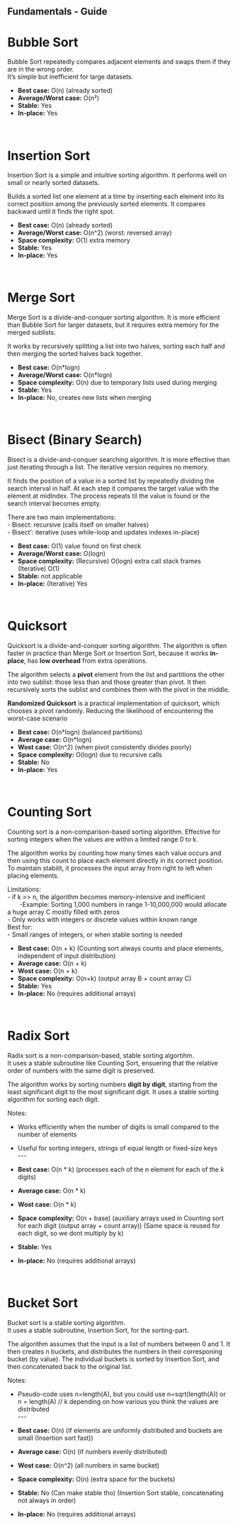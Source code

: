 ## Fundamentals - Guide

# Bubble Sort

Bubble Sort repeatedly compares adjacent elements and swaps them if they are in the wrong order.  
It’s simple but inefficient for large datasets.

- **Best case:** O(n) (already sorted)
- **Average/Worst case:** O(n²)
- **Stable:** Yes
- **In-place:** Yes

<br>

# Insertion Sort

Insertion Sort is a simple and intuitive sorting algorithm.
It performs well on small or nearly sorted datasets.

Builds a sorted list one element at a time by inserting each element into its correct position among the previously sorted elements. It compares backward until it finds the right spot.

- **Best case:** O(n) (already sorted)
- **Average/Worst case:** O(n^2) (worst: reversed array)
- **Space complexity:** O(1) extra memory
- **Stable:** Yes
- **In-place:** Yes

<br>

# Merge Sort

Merge Sort is a divide-and-conquer sorting algorithm. It is more efficient than Bubble Sort for larger datasets, but it requires extra memory for the merged sublists.

It works by recursively splitting a list into two halves, sorting each half and then merging the sorted halves back together.

- **Best case:** O(n*logn)
- **Average/Worst case:** O(n*logn)
- **Space complexity:** O(n) due to temporary lists used during merging
- **Stable:** Yes
- **In-place:** No, creates new lists when merging

<br>

# Bisect (Binary Search)

Bisect is a divide-and-conquer searching algorithm. 
It is more effective than just iterating through a list. The iterative version requires no memory.

It finds the position of a value in a sorted list by repeatedly dividing the search interval in half. At each step it compares the target value with the element at midIndex. The process repeats til the value is found or the search interval becomes empty.

There are two main implementations: <br>
    - Bisect: recursive (calls itself on smaller halves) <br>
    - Bisect': iterative (uses while-loop and updates indexes in-place)

- **Best case:** O(1) value found on first check
- **Average/Worst case:** O(logn)
- **Space complexity:** (Recursive) O(logn) extra call stack frames 
                        (Iterative) O(1)
- **Stable:** not applicable
- **In-place:** (Iterative) Yes

<br>

# Quicksort

Quicksort is a divide-and-conquer sorting algorithm.
The algorithm is often faster in practice than Merge Sort or Insertion Sort, because it works **in-place**, has **low overhead** from extra operations.

The algorithm selects a **pivot** element from the list and partitions the other into two sublist: those less than and those greater than pivot.
It then recursively sorts the sublist and combines them with the pivot in the middle.

**Randomized Quicksort** is a practical implementation of quicksort, which chooses a pivot randomly. Reducing the likelihood of encountering the worst-case scenario

- **Best case:** O(n*logn) (balanced partitions)
- **Average case:** O(n*logn)
- **Wost case:** O(n^2) (when pivot consistently divides poorly)
- **Space complexity:** O(logn) due to recursive calls
- **Stable:** No
- **In-place:** Yes

<br>

# Counting Sort

Counting sort is a non-comparison-based sorting algorithm.
Effective for sorting integers when the values are within a limited range 0 to k.

The algorithm works by counting how many times each value occurs and then using this count to place each element directly in its correct position. To maintain stabilit, it processes the input array from right to left when placing elements.

Limitations: <br>
    - if k >> n, the algorithm becomes memory-intensive and inefficient <br>
        &nbsp;&nbsp;&nbsp;&nbsp;&nbsp;&nbsp; -Example: Sorting 1,000 numbers in range 1-10,000,000 would allocate a huge array C mostly filled with zeros <br>
    - Only works with integers or discrete values within known range <br>
Best for: <br>
    - Small ranges of integers, or when stable sorting is needed

- **Best case:** O(n + k) (Counting sort always counts and place elements, independent of input distribution)
- **Average case:** O(n + k)
- **Wost case:** O(n + k)
- **Space complexity:** O(n+k) (output array B + count array C)
- **Stable:** Yes
- **In-place:** No (requires additional arrays)

<br>

# Radix Sort

Radix sort is a non-comparison-based, stable sorting algortihm. <br>
It uses a stable subroutine like Counting Sort, ensuering that the relative order of numbers with the same digit is preserved.

The algorithm works by sorting numbers **digit by digit**, starting from the least significant digit to the most significant digit. It uses a stable sorting algorithm for sorting each digit.

Notes:
- Works efficiently when the number of digits is small compared to the number of elements
- Useful for sorting integers, strings of equal length or fixed-size keys
<br> ---

- **Best case:** O(n * k) (processes each of the n element for each of the k digits)
- **Average case:** O(n * k)
- **Wost case:** O(n * k)
- **Space complexity:** O(n + base)  (auxiliary arrays used in Counting sort for each digit (output array + count array)) (Same space is reused for each digit, so we dont multiply by k)
- **Stable:** Yes
- **In-place:** No (requires additional arrays)

<br>

# Bucket Sort

Bucket sort is a stable sorting algorithm. <br>
It uses a stable subroutine, Insertion Sort, for the sorting-part.

The algorithm assumes that the input is a list of numbers between 0 and 1. It then creates n buckets, and distributes the numbers in their corresponing bucket (by value). The individual buckets is sorted by Insertion Sort, and then concatenated back to the original list.

Notes:
- Pseudo-code uses n=length(A), but you could use n=sqrt(length(A)) or n = length(A) // k depending on how various you think the values are distributed
<br> ---

- **Best case:** O(n)  (if elements are uniformly distributed and buckets are small (Insertion sort fast))
- **Average case:** O(n)  (if numbers evenly distributed)
- **Wost case:** O(n^2)  (all numbers in same bucket)
- **Space complexity:** O(n)  (extra space for the buckets)
- **Stable:** No  (Can make stable tho) (Insertion Sort stable, concatenating not always in order)
- **In-place:** No  (requires additional arrays)

<br>


